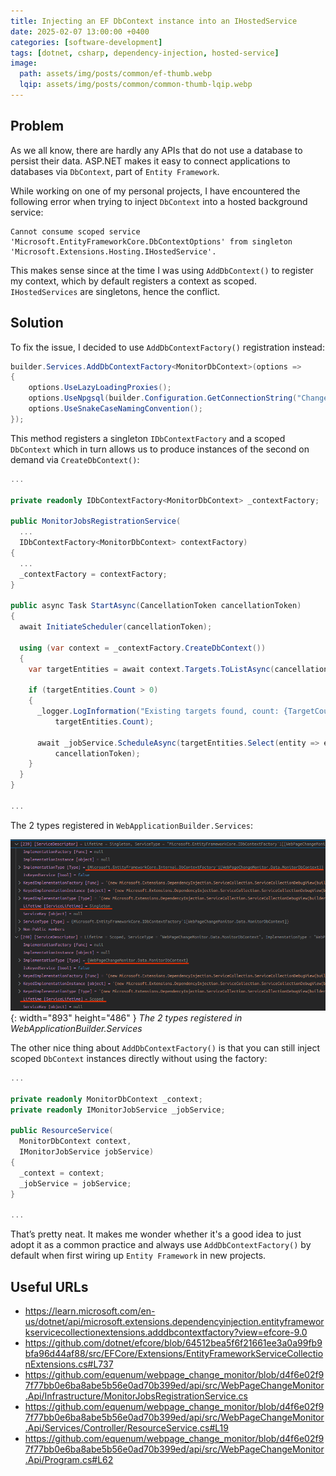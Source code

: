 ```yaml
---
title: Injecting an EF DbContext instance into an IHostedService
date: 2025-02-07 13:00:00 +0400
categories: [software-development]
tags: [dotnet, csharp, dependency-injection, hosted-service]
image:
  path: assets/img/posts/common/ef-thumb.webp
  lqip: assets/img/posts/common/common-thumb-lqip.webp
---
```


## Problem

As we all know, there are hardly any APIs that do not use a database to persist their data. ASP.NET makes it easy to connect applications to databases via `DbContext`, part of `Entity Framework`.

While working on one of my personal projects, I have encountered the following error when trying to inject `DbContext` into a hosted background service:

```
Cannot consume scoped service 'Microsoft.EntityFrameworkCore.DbContextOptions' from singleton 'Microsoft.Extensions.Hosting.IHostedService'.
```

This makes sense since at the time I was using `AddDbContext()` to register my context, which by default registers a context as scoped. `IHostedServices` are singletons, hence the conflict.

## Solution

To fix the issue, I decided to use `AddDbContextFactory()` registration instead:

```csharp
builder.Services.AddDbContextFactory<MonitorDbContext>(options =>
{
    options.UseLazyLoadingProxies();
    options.UseNpgsql(builder.Configuration.GetConnectionString("ChangeMonitor"));
    options.UseSnakeCaseNamingConvention();
});
```

This method registers a singleton `IDbContextFactory` and a scoped `DbContext` which in turn allows us to produce instances of the second on demand via `CreateDbContext()`:

```csharp
...

private readonly IDbContextFactory<MonitorDbContext> _contextFactory;

public MonitorJobsRegistrationService(
  ...
  IDbContextFactory<MonitorDbContext> contextFactory)
{
  ...
  _contextFactory = contextFactory;
}

public async Task StartAsync(CancellationToken cancellationToken)
{
  await InitiateScheduler(cancellationToken);

  using (var context = _contextFactory.CreateDbContext())
  {
    var targetEntities = await context.Targets.ToListAsync(cancellationToken);

    if (targetEntities.Count > 0)
    {
      _logger.LogInformation("Existing targets found, count: {TargetCount}. Registering jobs...",
          targetEntities.Count);

      await _jobService.ScheduleAsync(targetEntities.Select(entity => entity.ToTarget()),
          cancellationToken);
    }
  }
}

...
```

The 2 types registered in `WebApplicationBuilder.Services`:

![Desktop View](assets/img/posts/20250207/web-app-builder-services.png){: width="893" height="486" }
_The 2 types registered in WebApplicationBuilder.Services_

The other nice thing about `AddDbContextFactory()` is that you can still inject scoped `DbContext` instances directly without using the factory:

```csharp
...

private readonly MonitorDbContext _context;
private readonly IMonitorJobService _jobService;

public ResourceService(
  MonitorDbContext context,
  IMonitorJobService jobService)
{
  _context = context;
  _jobService = jobService;
}

...
```

That’s pretty neat. It makes me wonder whether it's a good idea to just adopt it as a common practice and always use `AddDbContextFactory()` by default when first wiring up `Entity Framework` in new projects.

## Useful URLs

- <https://learn.microsoft.com/en-us/dotnet/api/microsoft.extensions.dependencyinjection.entityframeworkservicecollectionextensions.adddbcontextfactory?view=efcore-9.0>
- <https://github.com/dotnet/efcore/blob/64512bea5f6f21661ee3a0a99fb9bfa96d44af88/src/EFCore/Extensions/EntityFrameworkServiceCollectionExtensions.cs#L737>
- <https://github.com/equenum/webpage_change_monitor/blob/d4f6e02f97f77bb0e6ba8abe5b56e0ad70b399ed/api/src/WebPageChangeMonitor.Api/Infrastructure/MonitorJobsRegistrationService.cs>
- <https://github.com/equenum/webpage_change_monitor/blob/d4f6e02f97f77bb0e6ba8abe5b56e0ad70b399ed/api/src/WebPageChangeMonitor.Api/Services/Controller/ResourceService.cs#L19>
- <https://github.com/equenum/webpage_change_monitor/blob/d4f6e02f97f77bb0e6ba8abe5b56e0ad70b399ed/api/src/WebPageChangeMonitor.Api/Program.cs#L62>
